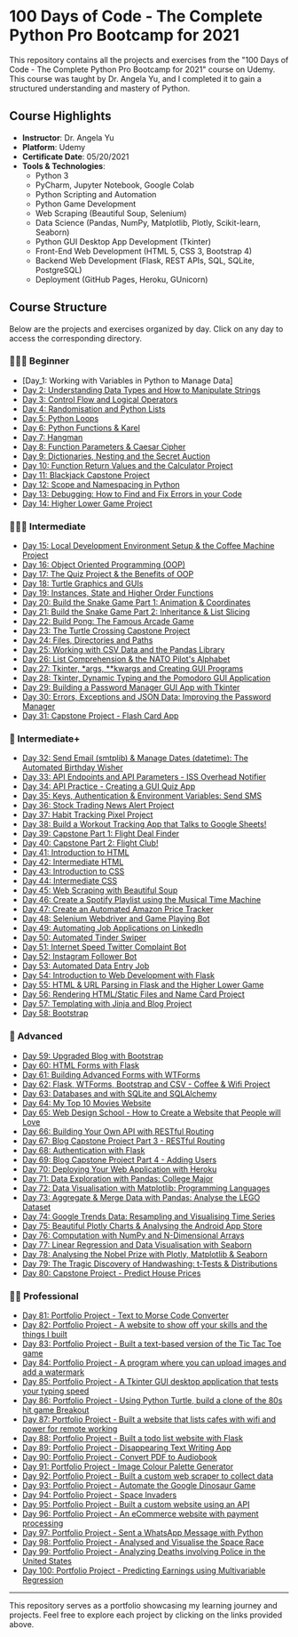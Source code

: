 # 100 Days of Code - The Complete Python Pro Bootcamp for 2021

This repository contains all the projects and exercises from the "100 Days of Code - The Complete Python Pro Bootcamp for 2021" course on Udemy. This course was taught by Dr. Angela Yu, and I completed it to gain a structured understanding and mastery of Python.

## Course Highlights

- **Instructor**: Dr. Angela Yu
- **Platform**: Udemy
- **Certificate Date**: 05/20/2021
- **Tools & Technologies**:
  - Python 3
  - PyCharm, Jupyter Notebook, Google Colab
  - Python Scripting and Automation
  - Python Game Development
  - Web Scraping (Beautiful Soup, Selenium)
  - Data Science (Pandas, NumPy, Matplotlib, Plotly, Scikit-learn, Seaborn)
  - Python GUI Desktop App Development (Tkinter)
  - Front-End Web Development (HTML 5, CSS 3, Bootstrap 4)
  - Backend Web Development (Flask, REST APIs, SQL, SQLite, PostgreSQL)
  - Deployment (GitHub Pages, Heroku, GUnicorn)

## Course Structure

Below are the projects and exercises organized by day. Click on any day to access the corresponding directory.

### 👨🏻‍🎓 Beginner
- [Day_1: Working with Variables in Python to Manage Data]
- [Day 2: Understanding Data Types and How to Manipulate Strings](./Day2)
- [Day 3: Control Flow and Logical Operators](./Day3)
- [Day 4: Randomisation and Python Lists](./Day4)
- [Day 5: Python Loops](./Day5)
- [Day 6: Python Functions & Karel](./Day6)
- [Day 7: Hangman](./Day7)
- [Day 8: Function Parameters & Caesar Cipher](./Day8)
- [Day 9: Dictionaries, Nesting and the Secret Auction](./Day9)
- [Day 10: Function Return Values and the Calculator Project](./Day10)
- [Day 11: Blackjack Capstone Project](./Day11)
- [Day 12: Scope and Namespacing in Python](./Day12)
- [Day 13: Debugging: How to Find and Fix Errors in your Code](./Day13)
- [Day 14: Higher Lower Game Project](./Day14)

### 🏋🏻‍♂️ Intermediate
- [Day 15: Local Development Environment Setup & the Coffee Machine Project](./Day15)
- [Day 16: Object Oriented Programming (OOP)](./Day16)
- [Day 17: The Quiz Project & the Benefits of OOP](./Day17)
- [Day 18: Turtle Graphics and GUIs](./Day18)
- [Day 19: Instances, State and Higher Order Functions](./Day19)
- [Day 20: Build the Snake Game Part 1: Animation & Coordinates](./Day20)
- [Day 21: Build the Snake Game Part 2: Inheritance & List Slicing](./Day21)
- [Day 22: Build Pong: The Famous Arcade Game](./Day22)
- [Day 23: The Turtle Crossing Capstone Project](./Day23)
- [Day 24: Files, Directories and Paths](./Day24)
- [Day 25: Working with CSV Data and the Pandas Library](./Day25)
- [Day 26: List Comprehension & the NATO Pilot's Alphabet](./Day26)
- [Day 27: Tkinter, *args, **kwargs and Creating GUI Programs](./Day27)
- [Day 28: Tkinter, Dynamic Typing and the Pomodoro GUI Application](./Day28)
- [Day 29: Building a Password Manager GUI App with Tkinter](./Day29)
- [Day 30: Errors, Exceptions and JSON Data: Improving the Password Manager](./Day30)
- [Day 31: Capstone Project - Flash Card App](./Day31)

### 💪 Intermediate+
- [Day 32: Send Email (smtplib) & Manage Dates (datetime): The Automated Birthday Wisher](./Day_32)
- [Day 33: API Endpoints and API Parameters - ISS Overhead Notifier](./Day33)
- [Day 34: API Practice - Creating a GUI Quiz App](./Day34)
- [Day 35: Keys, Authentication & Environment Variables: Send SMS](./Day35)
- [Day 36: Stock Trading News Alert Project](./Day36)
- [Day 37: Habit Tracking Pixel Project](./Day37)
- [Day 38: Build a Workout Tracking App that Talks to Google Sheets!](./Day38)
- [Day 39: Capstone Part 1: Flight Deal Finder](./Day39)
- [Day 40: Capstone Part 2: Flight Club!](./Day40)
- [Day 41: Introduction to HTML](./Day41)
- [Day 42: Intermediate HTML](./Day42)
- [Day 43: Introduction to CSS](./Day43)
- [Day 44: Intermediate CSS](./Day44)
- [Day 45: Web Scraping with Beautiful Soup](./Day45)
- [Day 46: Create a Spotify Playlist using the Musical Time Machine](./Day46)
- [Day 47: Create an Automated Amazon Price Tracker](./Day47)
- [Day 48: Selenium Webdriver and Game Playing Bot](./Day48)
- [Day 49: Automating Job Applications on LinkedIn](./Day49)
- [Day 50: Automated Tinder Swiper](./Day50)
- [Day 51: Internet Speed Twitter Complaint Bot](./Day51)
- [Day 52: Instagram Follower Bot](./Day52)
- [Day 53: Automated Data Entry Job](./Day53)
- [Day 54: Introduction to Web Development with Flask](./Day54)
- [Day 55: HTML & URL Parsing in Flask and the Higher Lower Game](./Day55)
- [Day 56: Rendering HTML/Static Files and Name Card Project](./Day56)
- [Day 57: Templating with Jinja and Blog Project](./Day57)
- [Day 58: Bootstrap](./Day58)

### 🚀 Advanced
- [Day 59: Upgraded Blog with Bootstrap](./Day59)
- [Day 60: HTML Forms with Flask](./Day60)
- [Day 61: Building Advanced Forms with WTForms](./Day61)
- [Day 62: Flask, WTForms, Bootstrap and CSV - Coffee & Wifi Project](./Day62)
- [Day 63: Databases and with SQLite and SQLAlchemy](./Day63)
- [Day 64: My Top 10 Movies Website](./Day64)
- [Day 65: Web Design School - How to Create a Website that People will Love](./Day65)
- [Day 66: Building Your Own API with RESTful Routing](./Day66)
- [Day 67: Blog Capstone Project Part 3 - RESTful Routing](./Day67)
- [Day 68: Authentication with Flask](./Day68)
- [Day 69: Blog Capstone Project Part 4 - Adding Users](./Day69)
- [Day 70: Deploying Your Web Application with Heroku](./Day70)
- [Day 71: Data Exploration with Pandas: College Major](./Day71)
- [Day 72: Data Visualisation with Matplotlib: Programming Languages](./Day72)
- [Day 73: Aggregate & Merge Data with Pandas: Analyse the LEGO Dataset](./Day73)
- [Day 74: Google Trends Data: Resampling and Visualising Time Series](./Day74)
- [Day 75: Beautiful Plotly Charts & Analysing the Android App Store](./Day75)
- [Day 76: Computation with NumPy and N-Dimensional Arrays](./Day76)
- [Day 77: Linear Regression and Data Visualisation with Seaborn](./Day77)
- [Day 78: Analysing the Nobel Prize with Plotly, Matplotlib & Seaborn](./Day78)
- [Day 79: The Tragic Discovery of Handwashing: t-Tests & Distributions](./Day79)
- [Day 80: Capstone Project - Predict House Prices](./Day80)

### 👨‍💻 Professional
- [Day 81: Portfolio Project - Text to Morse Code Converter](./Day81)
- [Day 82: Portfolio Project - A website to show off your skills and the things I built](./Day82)
- [Day 83: Portfolio Project - Built a text-based version of the Tic Tac Toe game](./Day83)
- [Day 84: Portfolio Project - A program where you can upload images and add a watermark](./Day84)
- [Day 85: Portfolio Project - A Tkinter GUI desktop application that tests your typing speed](./Day85)
- [Day 86: Portfolio Project - Using Python Turtle, build a clone of the 80s hit game Breakout](./Day86)
- [Day 87: Portfolio Project - Built a website that lists cafes with wifi and power for remote working](./Day87)
- [Day 88: Portfolio Project - Built a todo list website with Flask](./Day88)
- [Day 89: Portfolio Project - Disappearing Text Writing App](./Day89)
- [Day 90: Portfolio Project - Convert PDF to Audiobook](./Day90)
- [Day 91: Portfolio Project - Image Colour Palette Generator](./Day91)
- [Day 92: Portfolio Project - Built a custom web scraper to collect data](./Day92)
- [Day 93: Portfolio Project - Automate the Google Dinosaur Game](./Day93)
- [Day 94: Portfolio Project - Space Invaders](./Day94)
- [Day 95: Portfolio Project - Built a custom website using an API](./Day95)
- [Day 96: Portfolio Project - An eCommerce website with payment processing](./Day96)
- [Day 97: Portfolio Project - Sent a WhatsApp Message with Python](./Day97)
- [Day 98: Portfolio Project - Analysed and Visualise the Space Race](./Day98)
- [Day 99: Portfolio Project - Analyzing Deaths involving Police in the United States](./Day99)
- [Day 100: Portfolio Project - Predicting Earnings using Multivariable Regression](./Day100)

---

This repository serves as a portfolio showcasing my learning journey and projects. Feel free to explore each project by clicking on the links provided above.

